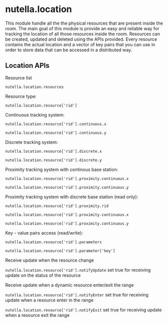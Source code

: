 # nutella.location

This module handle all the the physical resources that are present inside the room. The main goal of this module is provide an easy and reliable way for tracking the location of all those resources inside the room. Resources can be created, updated and deleted using the APIs provided. Every resource contains the actual location and a vector of key pairs that you can use in order to store data that can be accessed in a distributed way.

## Location APIs
Resource list

` nutella.location.resources `

Resource type:

` nutella.location.resource['rid'] `

Continuous tracking system:

` nutella.location.resource['rid'].continuous.x `

 ` nutella.location.resource['rid'].continuous.y `
 
Discrete tracking system:

` nutella.location.resource['rid'].discrete.x `

` nutella.location.resource['rid'].discrete.y `

Proximity tracking system with continous base station:

` nutella.location.resource['rid'].proximity.continuous.x `

` nutella.location.resource['rid'].proximity.continuous.y `

Proximity tracking system with discrete base station (read only):

` nutella.location.resource['rid'].proximity.rid `

` nutella.location.resource['rid'].proximity.continuous.x `

` nutella.location.resource['rid'].proximity.continuous.y `

Key - value pairs access (read/write):

` nutella.location.resource['rid'].parameters `

` nutella.location.resource['rid'].parameter['key'] `

Receive update when the resource change

` nutella.location.resource['rid'].notifyUpdate ` set true for receiving update on the status of the resource

Receive update when a dynamic resource enter/exit the range

` nutella.location.resource['rid'].notifyEnter ` set true for receiving update when a resource enter in the range

` nutella.location.resource['rid'].notifyExit ` set true for receiving update when a resource exit the range
